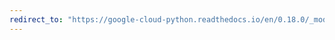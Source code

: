 ```yaml
---
redirect_to: "https://google-cloud-python.readthedocs.io/en/0.18.0/_modules/gcloud/monitoring/connection.html"
---
```

